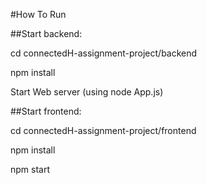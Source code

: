 #How To Run


##Start backend:

cd connectedH-assignment-project/backend

npm install

Start Web server (using node App.js)

##Start frontend:

cd connectedH-assignment-project/frontend

npm install

npm start

